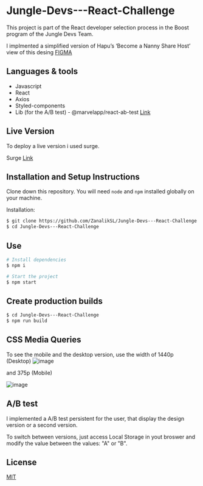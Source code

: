 # Jungle-Devs---React-Challenge

This project is part of the React developer selection process in the Boost program of the Jungle Devs Team. 

I implmented a simplified version of Hapu’s ‘Become a Nanny Share Host’ view of this desing [FIGMA](https://www.figma.com/file/iBxoiuoSXy3SiOAnwXo2Np/Frontend-%E2%80%93-Challenge-1) 

## Languages & tools

- Javascript
- React
- Axios
- Styled-components 
- Lib (for the A/B test) - @marvelapp/react-ab-test [Link](https://www.npmjs.com/package/@marvelapp/react-ab-test)

## Live Version

To deploy a live version i used surge.

Surge [Link](https://lively-brush.surge.sh/)

## Installation and Setup Instructions

Clone down this repository. You will need `node` and `npm` installed globally on your machine.  

Installation:

```bash
$ git clone https://github.com/ZanalikSL/Jungle-Devs---React-Challenge.git
$ cd Jungle-Devs---React-Challenge
```

## Use

```bash
# Install dependencies
$ npm i

# Start the project
$ npm start
```

## Create production builds

```bash
$ cd Jungle-Devs---React-Challenge
$ npm run build
```

## CSS Media Queries

To see the mobile and the desktop version, use the width of 1440p (Desktop) 
![image](https://user-images.githubusercontent.com/71197933/132429409-77884215-5279-4e2f-ac4c-93c49bf67c5a.png)


and 375p (Mobile) 


![image](https://user-images.githubusercontent.com/71197933/132429524-cb354e2c-77fe-4552-93ba-a820243036fb.png)


## A/B test

I implemented a A/B test persistent for the user, that display the design version or a second version. 

To switch between versions, just access Local Storage in yout broswer and modify the value between the values: "A" or "B".

## License

[MIT](https://choosealicense.com/licenses/mit/)
